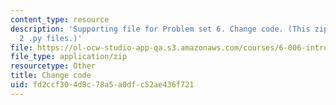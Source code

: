 ```yaml
---
content_type: resource
description: 'Supporting file for Problem set 6. Change code. (This zip file includes:
  2 .py files.)'
file: https://ol-ocw-studio-app-qa.s3.amazonaws.com/courses/6-006-introduction-to-algorithms-spring-2008/fd2ccf304d8c78a5a0dfc52ae436f721_ps6_change.zip
file_type: application/zip
resourcetype: Other
title: Change code
uid: fd2ccf30-4d8c-78a5-a0df-c52ae436f721
---
```

